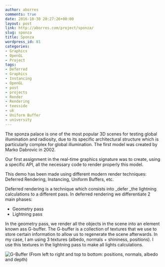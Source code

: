 ```yaml
---
author: aborres
comments: true
date: 2016-10-30 20:27:26+00:00
layout: post
link: http://aborres.com/project/sponza/
slug: sponza
title: Sponza
wordpress_id: 81
categories:
- Graphics
- OpenGL
- Project
tags:
- Deferred
- Graphics
- Instancing
- OpenGL
- post
- projects
- Render
- Rendering
- teesside
- uk
- Uniform Buffer
- university
---
```


The sponza palace is one of the most popular 3D scenes for testing global illumination and radiosity, due to its specific architectural structure which is particularly complex for global illumination. The first model was created by Marko Dabrovic in 2002.

Our first assignment in the real-time graphics signature was to create, using a specific API, all the necessary code to render properly this model.

This demo has been made using different modern render techniques: Deferred Rendering, Instancing, Uniform Buffers, etc.

Deferred rendering is a technique which consists into _defer _the lightning calculations to a different pass. In deferred rendering we differentiate 2 main phases:

  * Geometry pass
  * Lightning pass

In the geometry pass, we render all the objects in the scene into an element known ass G-buffer. The G-buffer is a collection of textures that we use to store certain information to allow us to regenerate the scene afterwards. In my case, I am using 3 textures (albedo, normals + shininess, positions). I use this textures in the lightning pass to make all lights calculations.

![G-Buffer](http://aborres.com/wp-content/uploads/2016/10/t.png) (From left to right and top to bottom: positions, normals, albedo and depth)
